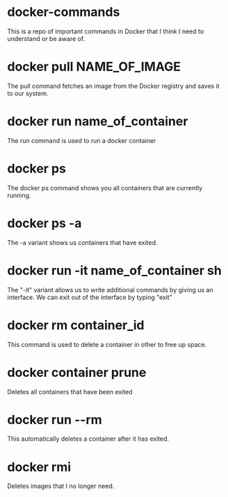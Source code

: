 # docker-commands
This is a repo of important commands in Docker that I think I need to understand or be aware of.

# docker pull NAME_OF_IMAGE
The pull command fetches an image from the Docker registry and saves it to our system.

# docker run name_of_container
The run command is used to run a docker container

# docker ps
The docker ps command shows you all containers that are currently running.

# docker ps -a
The -a variant shows us containers that have exited.

# docker run -it name_of_container sh
The "-it" variant allows us to write additional commands by giving us an interface. We can exit out of the interface by typing "exit"

# docker rm container_id
This command is used to delete a container in other to free up space.

# docker container prune
Deletes all containers that have been exited

# docker run --rm
This automatically deletes a container after it has exited.

# docker rmi
Deletes images that I no longer need.
